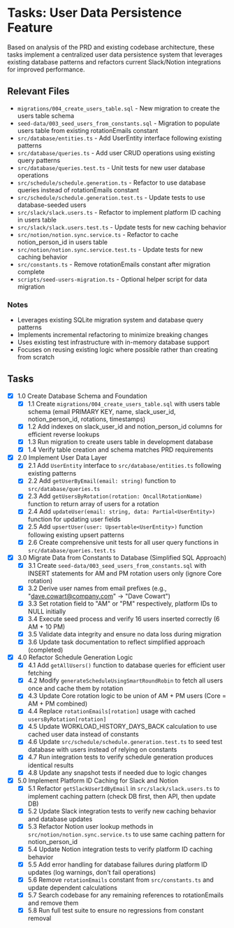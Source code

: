 # Tasks: User Data Persistence Feature

Based on analysis of the PRD and existing codebase architecture, these tasks implement a centralized user data persistence system that leverages existing database patterns and refactors current Slack/Notion integrations for improved performance.

## Relevant Files

- `migrations/004_create_users_table.sql` - New migration to create the users table schema
- `seed-data/003_seed_users_from_constants.sql` - Migration to populate users table from existing rotationEmails constant
- `src/database/entities.ts` - Add UserEntity interface following existing patterns
- `src/database/queries.ts` - Add user CRUD operations using existing query patterns
- `src/database/queries.test.ts` - Unit tests for new user database operations
- `src/schedule/schedule.generation.ts` - Refactor to use database queries instead of rotationEmails constant
- `src/schedule/schedule.generation.test.ts` - Update tests to use database-seeded users
- `src/slack/slack.users.ts` - Refactor to implement platform ID caching in users table
- `src/slack/slack.users.test.ts` - Update tests for new caching behavior
- `src/notion/notion.sync.service.ts` - Refactor to cache notion_person_id in users table
- `src/notion/notion.sync.service.test.ts` - Update tests for new caching behavior
- `src/constants.ts` - Remove rotationEmails constant after migration complete
- `scripts/seed-users-migration.ts` - Optional helper script for data migration

### Notes

- Leverages existing SQLite migration system and database query patterns
- Implements incremental refactoring to minimize breaking changes
- Uses existing test infrastructure with in-memory database support
- Focuses on reusing existing logic where possible rather than creating from scratch

## Tasks

- [x] 1.0 Create Database Schema and Foundation
  - [x] 1.1 Create `migrations/004_create_users_table.sql` with users table schema (email PRIMARY KEY, name, slack_user_id, notion_person_id, rotations, timestamps)
  - [x] 1.2 Add indexes on slack_user_id and notion_person_id columns for efficient reverse lookups
  - [x] 1.3 Run migration to create users table in development database
  - [x] 1.4 Verify table creation and schema matches PRD requirements

- [x] 2.0 Implement User Data Layer
  - [x] 2.1 Add `UserEntity` interface to `src/database/entities.ts` following existing patterns
  - [x] 2.2 Add `getUserByEmail(email: string)` function to `src/database/queries.ts`
  - [x] 2.3 Add `getUsersByRotation(rotation: OncallRotationName)` function to return array of users for a rotation
  - [x] 2.4 Add `updateUser(email: string, data: Partial<UserEntity>)` function for updating user fields
  - [x] 2.5 Add `upsertUser(user: Upsertable<UserEntity>)` function following existing upsert patterns
  - [x] 2.6 Create comprehensive unit tests for all user query functions in `src/database/queries.test.ts`

- [x] 3.0 Migrate Data from Constants to Database (Simplified SQL Approach)
  - [x] 3.1 Create `seed-data/003_seed_users_from_constants.sql` with INSERT statements for AM and PM rotation users only (ignore Core rotation)
  - [x] 3.2 Derive user names from email prefixes (e.g., "dave.cowart@company.com" → "Dave Cowart")
  - [x] 3.3 Set rotation field to "AM" or "PM" respectively, platform IDs to NULL initially
  - [x] 3.4 Execute seed process and verify 16 users inserted correctly (6 AM + 10 PM)
  - [x] 3.5 Validate data integrity and ensure no data loss during migration
  - [x] 3.6 Update task documentation to reflect simplified approach (completed)

- [x] 4.0 Refactor Schedule Generation Logic
  - [x] 4.1 Add `getAllUsers()` function to database queries for efficient user fetching
  - [x] 4.2 Modify `generateScheduleUsingSmartRoundRobin` to fetch all users once and cache them by rotation
  - [x] 4.3 Update Core rotation logic to be union of AM + PM users (Core = AM + PM combined)
  - [x] 4.4 Replace `rotationEmails[rotation]` usage with cached `usersByRotation[rotation]`
  - [x] 4.5 Update WORKLOAD_HISTORY_DAYS_BACK calculation to use cached user data instead of constants
  - [x] 4.6 Update `src/schedule/schedule.generation.test.ts` to seed test database with users instead of relying on constants
  - [x] 4.7 Run integration tests to verify schedule generation produces identical results
  - [x] 4.8 Update any snapshot tests if needed due to logic changes

- [x] 5.0 Implement Platform ID Caching for Slack and Notion
  - [x] 5.1 Refactor `getSlackUserIdByEmail` in `src/slack/slack.users.ts` to implement caching pattern (check DB first, then API, then update DB)
  - [x] 5.2 Update Slack integration tests to verify new caching behavior and database updates
  - [x] 5.3 Refactor Notion user lookup methods in `src/notion/notion.sync.service.ts` to use same caching pattern for notion_person_id
  - [x] 5.4 Update Notion integration tests to verify platform ID caching behavior
  - [x] 5.5 Add error handling for database failures during platform ID updates (log warnings, don't fail operations)
  - [x] 5.6 Remove `rotationEmails` constant from `src/constants.ts` and update dependent calculations
  - [x] 5.7 Search codebase for any remaining references to rotationEmails and remove them
  - [x] 5.8 Run full test suite to ensure no regressions from constant removal
